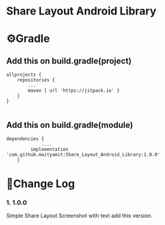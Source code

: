 # Share Layout Android Library


# ⚙️Gradle 

## Add this on build.gradle(project)
```
allprojects {
	repositories {
		...
		maven { url 'https://jitpack.io' }
	}
}
  
```
  
## Add this on build.gradle(module)
```
dependencies {
             ....
	     implementation 'com.github.maityamit:Share_Layout_Android_Library:1.0.0'
	}
```


# 📝Change Log

### 1. 1.0.0
Simple Share Layout Screenshot with text add this version. 

